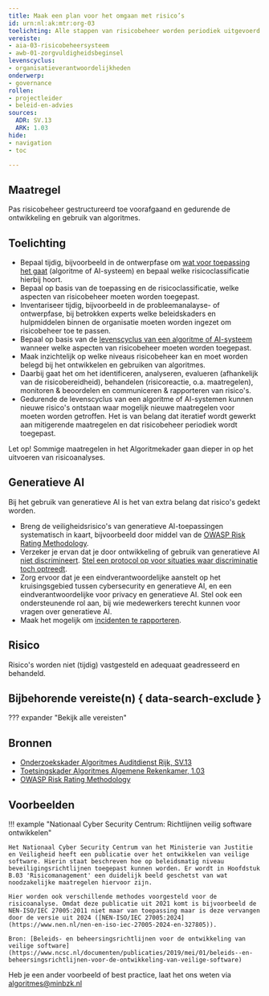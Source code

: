 ```yaml
---
title: Maak een plan voor het omgaan met risico’s
id: urn:nl:ak:mtr:org-03
toelichting: Alle stappen van risicobeheer worden periodiek uitgevoerd en op het juiste niveau in de organisatie behandeld.
vereiste:
- aia-03-risicobeheersysteem
- awb-01-zorgvuldigheidsbeginsel
levenscyclus:
- organisatieverantwoordelijkheden
onderwerp:
- governance
rollen:
- projectleider
- beleid-en-advies
sources:
  ADR: SV.13
  ARK: 1.03
hide:
- navigation
- toc

---
```


<!-- Let op! onderstaande regel met 'tags' niet weghalen! Deze maakt automatisch de knopjes op basis van de metadata  -->
<!-- tags -->

## Maatregel
<!-- Vul hier een omschrijving in van wat deze maatregel inhoudt. -->
Pas risicobeheer gestructureerd toe voorafgaand en gedurende de ontwikkeling en gebruik van algoritmes.

## Toelichting
<!-- Geef hier een toelichting van deze maatregel -->
- Bepaal tijdig, bijvoorbeeld in de ontwerpfase om [wat voor toepassing het gaat](2-owp-05-soort-algoritme.md) (algoritme of AI-systeem) en bepaal welke risicoclassificatie hierbij hoort.
- Bepaal op basis van de toepassing en de risicoclassificatie, welke aspecten van risicobeheer moeten worden toegepast.
- Inventariseer tijdig, bijvoorbeeld in de probleemanalayse- of ontwerpfase, bij betrokken experts welke beleidskaders en hulpmiddelen binnen de organisatie moeten worden ingezet om risicobeheer toe te passen.
- Bepaal op basis van de [levenscyclus van een algoritme of AI-systeem](0-org-08-beslismoment-levenscyclus.md) wanneer welke aspecten van risicobeheer moeten worden toegepast.
- Maak inzichtelijk op welke niveaus risicobeheer kan en moet worden belegd bij het ontwikkelen en gebruiken van algoritmes.
- Daarbij gaat het om het identificeren, analyseren, evalueren (afhankelijk van de risicobereidheid), behandelen (risicoreactie, o.a. maatregelen), monitoren & beoordelen en communiceren & rapporteren van risico's.
- Gedurende de levenscyclus van een algoritme of AI-systemen kunnen nieuwe risico's ontstaan waar mogelijk nieuwe maatregelen voor moeten worden getroffen. Het is van belang dat iteratief wordt gewerkt aan mitigerende maatregelen en dat risicobeheer periodiek wordt toegepast.

Let op! Sommige maatregelen in het Algoritmekader gaan dieper in op het uitvoeren van risicoanalyses.

## Generatieve AI
Bij het gebruik van generatieve AI is het van extra belang dat risico's gedekt worden.

- Breng de veiligheidsrisico's van generatieve AI-toepassingen systematisch in kaart, bijvoorbeeld door middel van de [OWASP Risk Rating Methodology](https://owasp.org/www-community/OWASP_Risk_Rating_Methodology).
- Verzeker je ervan dat je door ontwikkeling of gebruik van generatieve AI [niet discrimineert](/Algoritmekader/onderwerpen/bias-en-non-discriminatie/). [Stel een protocol op voor situaties waar discriminatie toch optreedt](/Algoritmekader/voldoen-aan-wetten-en-regels/maatregelen/0-org-15-discriminatieprotocol/).
- Zorg ervoor dat je een eindverantwoordelijke aanstelt op het kruisingsgebied tussen cybersecurity en generatieve AI, en een eindverantwoordelijke voor privacy en generatieve AI. Stel ook een ondersteunende rol aan, bij wie medewerkers terecht kunnen voor vragen over generatieve AI.
- Maak het mogelijk om [incidenten te rapporteren](/Algoritmekader/voldoen-aan-wetten-en-regels/vereisten/aia-31-ai-modellen-algemene-doeleinden-systeemrisico-ernstige-incidenten).

## Risico
Risico's worden niet (tijdig) vastgesteld en adequaat geadresseerd en behandeld.

## Bijbehorende vereiste(n) { data-search-exclude }
<!-- Hier volgt een lijst met vereisten op basis van de in de metadata ingevulde vereiste -->

<!-- Let op! onderstaande regel met 'list_vereisten_on_maatregelen_page' niet weghalen! Deze maakt automatisch een lijst van bijbehorende verseisten op basis van de metadata  -->
??? expander "Bekijk alle vereisten"
    <!-- list_vereisten_on_maatregelen_page -->

## Bronnen
<!-- Vul hier de relevante bronnen in voor deze maatregel -->
- [Onderzoekskader Algoritmes Auditdienst Rijk, SV.13 ](https://www.rijksoverheid.nl/documenten/rapporten/2023/07/11/onderzoekskader-algoritmes-adr-2023)
- [Toetsingskader Algoritmes Algemene Rekenkamer, 1.03](https://www.rekenkamer.nl/onderwerpen/algoritmes/documenten/publicaties/2024/05/15/het-toetsingskader-aan-de-slag)
- [OWASP Risk Rating Methodology](https://owasp.org/www-community/OWASP_Risk_Rating_Methodology)

## Voorbeelden

!!! example "Nationaal Cyber Security Centrum: Richtlijnen veilig software ontwikkelen"

    Het Nationaal Cyber Security Centrum van het Ministerie van Justitie en Veiligheid heeft een publicatie over het ontwikkelen van veilige software. Hierin staat beschreven hoe op beleidsmatig niveau beveiligingsrichtlijnen toegepast kunnen worden. Er wordt in Hoofdstuk B.03 'Risicomanagement' een duidelijk beeld geschetst van wat noodzakelijke maatregelen hiervoor zijn.

    Hier worden ook verschillende methodes voorgesteld voor de risicoanalyse. Omdat deze publicatie uit 2021 komt is bijvoorbeeld de NEN-ISO/IEC 27005:2011 niet maar van toepassing maar is deze vervangen door de versie uit 2024 ([NEN-ISO/IEC 27005:2024](https://www.nen.nl/nen-en-iso-iec-27005-2024-en-327805)).

    Bron: [Beleids- en beheersingsrichtlijnen voor de ontwikkeling van veilige software](https://www.ncsc.nl/documenten/publicaties/2019/mei/01/beleids--en-beheersingsrichtlijnen-voor-de-ontwikkeling-van-veilige-software)


Heb je een ander voorbeeld of best practice, laat het ons weten via [algoritmes@minbzk.nl](mailto:algoritmes@minbzk.nl)
